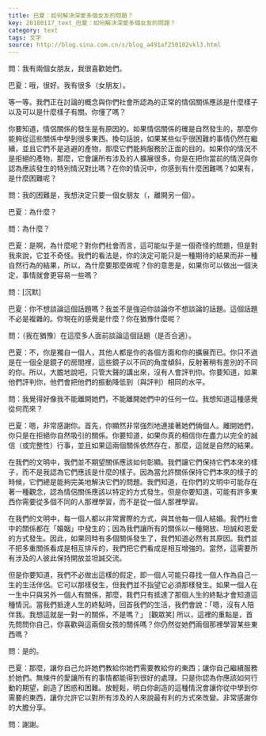 ```yaml
---
title: 巴夏：如何解決深愛多個女友的問題？
key: 20180117_text_巴夏：如何解決深愛多個女友的問題？
category: text
tags: 文字
source: http://blog.sina.com.cn/s/blog_a491af250102vkl3.html
---
```


問：我有兩個女朋友，我很喜歡她們。

巴夏：哦，很好。我有很多（女朋友）。

等一等。我們正在討論的概念與你們社會所認為的正常的情侶關係應該是什麼樣子以及可以是什麼樣子有關。你懂了嗎？

你要知道，情侶關係的發生是有原因的。如果情侶關係的確是自然發生的，那麼你能夠從這些關係中學到很多東西。換句話說，如果某些似乎很困難的事情仍然在繼續，並且它們不是逃避的產物，那麼它們能夠服務於正面的目的。如果你的情況不是拒絕的產物，那麼，它會讓所有涉及的人擴展很多。你是在把你當前的情況與你認為應該發生的特別情況對比嗎？在你的情況中，你感到有什麼困難嗎？如果有，是什麼困難呢？

問：我的困難是，我想決定只要一個女朋友（，離開另一個）。

巴夏：為什麼？

問：為什麼？

巴夏：是啊，為什麼呢？對你們社會而言，這可能似乎是一個奇怪的問題，但是對我來說，它並不奇怪。我們的看法是，你的決定可能只是一種期待的結果而非一種自然行為的結果，所以，為什麼要那麼做呢？你的意思是，如果你可以做出一個決定，事情就會更容易一些嗎？

問：[沉默]

巴夏：你不想談論這個話題嗎？我並不是強迫你談論你不想談論的話題。這個話題不必是複雜的。你現在的感覺是什麼？你在猶豫什麼呢？

問：（我在猶豫）在這麼多人面前談論這個話題（是否合適）。

巴夏：不，你是獨自一個人，其他人都是你的各個方面和你的擴展而已。你只不過是在一個全是鏡子的房間裡，這些鏡子以不同的角度傾斜，反射著稍有差別的不同的你。所以，大膽地說吧，只管大聲的講出來，沒有人會評判你。你要知道，如果他們評判你，他們會把他們的振動降低到（與評判）相同的水平。

問：我覺得好像我不能離開她們，不能離開她們中的任何一位。我想知道這種感覺從何而來？

巴夏：嗯，非常感謝你。首先，你顯然非常強烈地連接著她們倆個人。離開她們，你只是在拒絕你自然吸引的關係。你要知道，如果你真的相信你在盡力以完全的誠信（或完整性）行事，並且如果這兩個關係依然存在，那麼，這就是自然的結果。

在我們的文明中，我們並不期望關係應該如何彰顯。我們讓它們保持它們本來的樣子，而不是我認為它們應該是什麼的樣子。因為當允許關係保持它們本來的樣子的時候，它們總是能夠完美地解決它們的問題。我們知道，在你們的文明中可能存在著一種觀念，認為情侶關係應該以特定的方式發生。但是你要知道，可能有許多東西你需要從多個不同的人那裡學習，而不是從一個人那裡學習。

在我們的文明中，每一個人都以非常實際的方式，與其他每一個人結婚。我們社會中的關係都在「婚姻」中發生的；因為我們讓所有的關係以一種開放、坦誠和恩愛的方式發生。因此，如果同時有多個關係發生了，我們知道必然有其原因。我們並不把多重關係看成是相互排斥的，我們把它們看成是相互增強的。當然，這需要所有涉及的人彼此保持開放並坦誠交流。

但是你要知道，我們不必做出這樣的假定，即一個人可能只尋找一個人作為自己一生的生活伴侶。它可以那樣發生，但我們並不指望它必須那樣發生。如果一個人在一生中只與另外一個人有關係，那麼，我們只有抵達了那個人生的終點才會知道這種情況。當我們抵達人生的終點時，回首我們的生活，我們會說：「嗯，沒有人陪伴我。我想這就是一對一的關係，不是嗎？」 [觀眾笑] 所以，這裡的重點是，首先問問你自己，你喜歡與這兩個女孩的關係嗎？你仍然從她們兩個那裡學習某些東西嗎？

問：是的。

巴夏：那麼，讓你自己允許她們教給你她們需要教給你的東西；讓你自己繼續服務於她們。無條件的愛讓所有的事情都能得到很好的處理。只是你認為你應該如何行動的期望，創造了困惑和困難。放輕鬆，明白你創造的這種情況會讓你從中學到你需要的東西，讓你允許它以對所有涉及的人來說最有利的方式來改變。非常感謝你的大膽分享。

問：謝謝。
